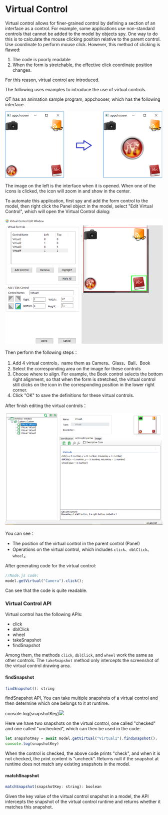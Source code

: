 # Virtual Control

Virtual control allows for finer-grained control by defining a section of an interface as a control. For example, some applications use non-standard controls that cannot be added to the model by objects spy. One way to do this is to calculate the mouse clicking position relative to the parent control. Use coordinate to perform mouse click. However, this method of clicking is flawed:

1. The code is poorly readable
2. When the form is stretchable, the effective click coordinate position changes.

For this reason, virtual control are introduced.

The following uses examples to introduce the use of virtual controls.

QT has an animation sample program, appchooser, which has the following interface.

![](assets/virtual_appchooser.png)

The image on the left is the interface when it is opened. When one of the icons is clicked, the icon will zoom in and show in the center.

To automate this application, first spy and add the form control to the model, then right click the Panel object in the model, select "Edit Virtual Control", which will open the Virtual Control dialog:

![](assets/virtual_control_edit.png)

Then perform the following steps：

1. Add 4 virtual controls，name them as Camera、Glass、Ball、Book
2. Select the corresponding area on the image for these controls
3. Choose where to align. For example, the Book control selects the bottom right alignment, so that when the form is stretched, the virtual control still clicks on the icon in the corresponding position in the lower right corner.
4. Click "OK" to save the definitions for these virtual controls.

After finish editing the virtual controls：

![](assets/virtual_control_model.png)

You can see：
* The position of the virtual control in the parent control (Panel)
* Operations on the virtual control, which includes `click`、`dblClick`、`wheel`。

After generating code for the virtual control:

```javascript
//Node.js code:
model.getVirtual("Camera").click();

```

Can see that the code is quite readable.


### Virtual Control API

Virtual control has the following APIs:
* click
* dblClick
* wheel
* takeSnapshot
* findSnapshot

Among them, the methods `click`, `dblClick`, and `wheel` work the same as other controls. The `takeSnapshot` method only intercepts the screenshot of the virtual control drawing area.

#### findSnapshot
```javascript
findSnapshot(): string
```
findSnapshot API, You can take multiple snapshots of a virtual control and then determine which one belongs to it at runtime.

console.log(snapshotKey)![](assets/virtual_snapshot.png)

Here we have two snapshots on the virtual control, one called "checked" and one called "unchecked", which can then be used in the code:
```javascript
let snapshotKey = await model.getVirtual("Virtual1").findSnapshot();
console.log(snapshotKey)
```

When the control is checked, the above code prints "check", and when it is not checked, the print content is "uncheck". Returns null if the snapshot at runtime does not match any existing snapshots in the model.

#### matchSnapshot

```javascript
matchSnapshot(snapshotKey: string): boolean
```

Given the key value of the virtual control snapshot in a model, the API intercepts the snapshot of the virtual control runtime and returns whether it matches this snapshot.

